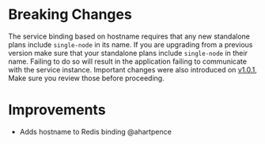 # Breaking Changes

The service binding based on hostname requires that any new standalone plans include `single-node` in its name. If you are upgrading from a previous version make sure that your standalone plans include `single-node` in their name. Failing to do so will result in the application failing to communicate with the service instance. Important changes were also introduced on [v1.0.1](https://github.com/blacksmith-community/redis-forge-boshrelease/releases/tag/v1.0.1), Make sure you review those before proceeding.

# Improvements

* Adds hostname to Redis binding @ahartpence